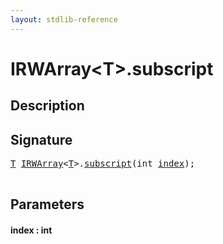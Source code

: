 ```yaml
---
layout: stdlib-reference
---
```


# IRWArray\<T\>\.subscript

## Description





## Signature 

<pre>
<a href="../interfaces/irwarray-0123/index.html#typeparam-T" class="code_type">T</a> <a href="../interfaces/irwarray-0123/index.html" class="code_type">IRWArray</a>&lt;<a href="../interfaces/irwarray-0123/index.html#typeparam-T" class="code_type">T</a>&gt;.<a href="subscript.html">subscript</a>(<span class="code_keyword">int</span> <a href="subscript.html#decl-index" class="code_param">index</a>);

</pre>

## Parameters

####  <a id="decl-index"></a>index  : int

